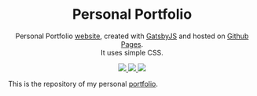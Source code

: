 <h1 align="center">
    Personal Portfolio
</h1>
<p align="center">
 Personal Portfolio <a href="https://hikki12.github.io/portfolio/">website</a>,
 created with <a href="https://www.gatsbyjs.org/" target="_blank">GatsbyJS</a> and hosted on <a href="https://pages.github.com/" target="_blank">Github Pages</a>.
 </br>It uses simple CSS.
</p>

<p align="center">
   <a href="https://gatsbyjs.com" target="_blank">
     <img src="https://img.shields.io/badge/Built%20with-Gatsby-%23614dff?logo=gatsby" />
   </a>
   <a href="https://reactjs.org/" target="_blank">
     <img src="https://img.shields.io/badge/Powered%20by-React-%2361dafb?logo=react" />
   </a>
   <a>
     <img src="https://img.shields.io/github/license/BrianRuizy/gatsby-minimal-portfolio?color=red&style=flat" />
   </a>
</p>

This is the repository of my personal [portfolio](https://hikki12.github.io/portfolio).
